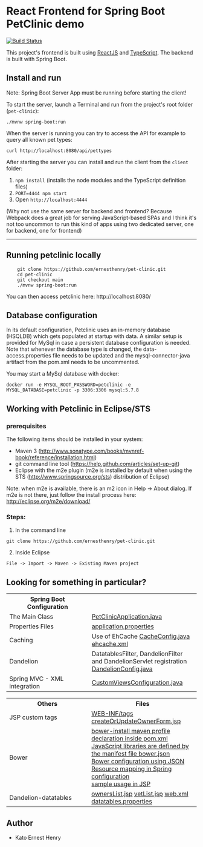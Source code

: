 # React Frontend for Spring Boot PetClinic demo
[![Build Status](https://travis-ci.org/spring-petclinic/spring-petclinic-reactjs.svg?branch=master)](https://travis-ci.org/spring-petclinic/spring-petclinic-reactjs)

This project's frontend is built using [ReactJS](https://facebook.github.io/react/) and [TypeScript](https://www.typescriptlang.org/). The backend is built with Spring Boot.


## Install and run

Note: Spring Boot Server App must be running before starting the client!

To start the server, launch a Terminal and run from the project's root folder (`pet-clinic`):
```
./mvnw spring-boot:run
```

When the server is running you can try to access the API for example to query all known pet types:
```
curl http://localhost:8080/api/pettypes
```

After starting the server you can install and run the client from the `client` folder:

1. `npm install` (installs the node modules and the TypeScript definition files)
2. `PORT=4444 npm start` 
3. Open `http://localhost:4444`

(Why not use the same server for backend and frontend? Because Webpack does a great job for serving JavaScript-based SPAs and I think it's not too uncommon to run this kind of apps using two dedicated server, one for backend, one for frontend)

 
------

## Running petclinic locally
```
	git clone https://github.com/ernesthenry/pet-clinic.git
	cd pet-clinic
	git checkout main
	./mvnw spring-boot:run
```

You can then access petclinic here: http://localhost:8080/



## Database configuration

In its default configuration, Petclinic uses an in-memory database (HSQLDB) which
gets populated at startup with data. A similar setup is provided for MySql in case a persistent database configuration is needed.
Note that whenever the database type is changed, the data-access.properties file needs to be updated and the mysql-connector-java artifact from the pom.xml needs to be uncommented.

You may start a MySql database with docker:

```
docker run -e MYSQL_ROOT_PASSWORD=petclinic -e MYSQL_DATABASE=petclinic -p 3306:3306 mysql:5.7.8
```

## Working with Petclinic in Eclipse/STS

### prerequisites
The following items should be installed in your system:
* Maven 3 (http://www.sonatype.com/books/mvnref-book/reference/installation.html)
* git command line tool (https://help.github.com/articles/set-up-git)
* Eclipse with the m2e plugin (m2e is installed by default when using the STS (http://www.springsource.org/sts) distribution of Eclipse)

Note: when m2e is available, there is an m2 icon in Help -> About dialog.
If m2e is not there, just follow the install process here: http://eclipse.org/m2e/download/


### Steps:

1) In the command line
```
git clone https://github.com/ernesthenry/pet-clinic.git
```
2) Inside Eclipse
```
File -> Import -> Maven -> Existing Maven project
```


## Looking for something in particular?

<table>
  <tr>
    <th width="300px">Spring Boot Configuration</th><th width="300px"></th>
  </tr>
  <tr>
    <td>The Main Class</td>
    <td><a href="/src/main/java/org/springframework/samples/petclinic/PetClinicApplication.java">PetClinicApplication.java</a></td>
  </tr>
  <tr>
    <td>Properties Files</td>
    <td>
      <a href="/src/main/resources/application.properties">application.properties</a>
    </td>
  </tr>
  <tr>
    <td>Caching</td>
    <td>Use of EhCache <a href="/src/main/java/org/springframework/samples/petclinic/config/CacheConfig.java">CacheConfig.java</a> <a href="/src/main/resources/ehcache.xml">ehcache.xml</a></td>
  </tr>
  <tr>
    <td>Dandelion</td>
    <td>DatatablesFilter, DandelionFilter and DandelionServlet registration <a href="/src/main/java/org/springframework/samples/petclinic/config/DandelionConfig.java">DandelionConfig.java</a></td>
  </tr>
  <tr>
    <td>Spring MVC - XML integration</td>
    <td><a href="/src/main/java/org/springframework/samples/petclinic/config/CustomViewsConfiguration.java">CustomViewsConfiguration.java</a></td>
  </tr>
</table>


<table>
  <tr>
    <th width="300px">Others</th><th width="300px">Files</th>
  </tr>
 <tr>
    <td>JSP custom tags</td>
    <td>
      <a href="/src/main/webapp/WEB-INF/tags">WEB-INF/tags</a>
      <a href="/src/main/webapp/WEB-INF/jsp/owners/createOrUpdateOwnerForm.jsp">createOrUpdateOwnerForm.jsp</a></td>
  </tr>
  <tr>
    <td>Bower</td>
    <td>
      <a href="/pom.xml">bower-install maven profile declaration inside pom.xml</a> <br />
      <a href="/bower.json">JavaScript libraries are defined by the manifest file bower.json</a> <br />
      <a href="/.bowerrc">Bower configuration using JSON</a> <br />
      <a href="/src/main/resources/spring/mvc-core-config.xml#L30">Resource mapping in Spring configuration</a> <br />
      <a href="/src/main/webapp/WEB-INF/jsp/fragments/staticFiles.jsp#L12">sample usage in JSP</a></td>
    </td>
  </tr>
  <tr>
    <td>Dandelion-datatables</td>
    <td>
      <a href="/src/main/webapp/WEB-INF/jsp/owners/ownersList.jsp">ownersList.jsp</a>
      <a href="/src/main/webapp/WEB-INF/jsp/vets/vetList.jsp">vetList.jsp</a>
      <a href="/src/main/webapp/WEB-INF/web.xml">web.xml</a>
      <a href="/src/main/resources/dandelion/datatables/datatables.properties">datatables.properties</a>
   </td>
  </tr>
</table>

## Author

- Kato Ernest Henry

